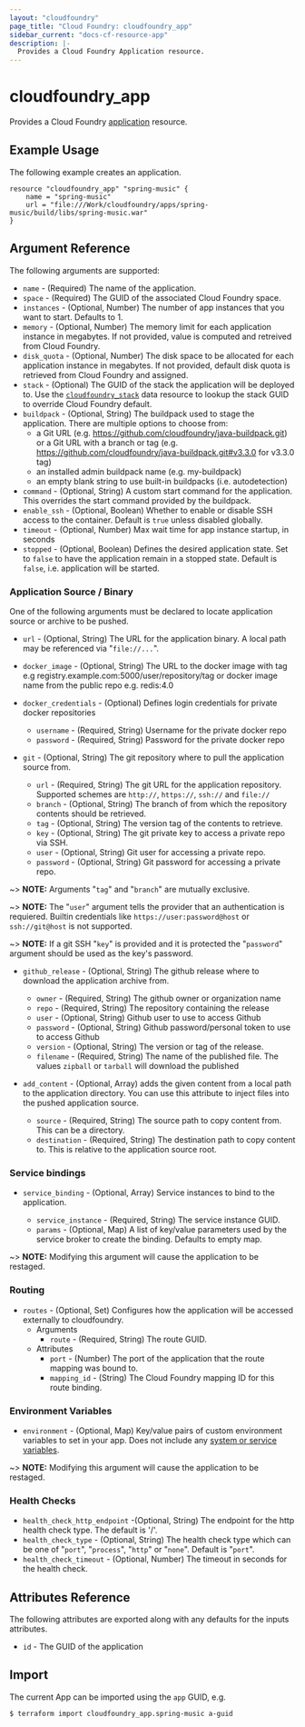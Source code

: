 ```yaml
---
layout: "cloudfoundry"
page_title: "Cloud Foundry: cloudfoundry_app"
sidebar_current: "docs-cf-resource-app"
description: |-
  Provides a Cloud Foundry Application resource.
---
```


# cloudfoundry\_app

Provides a Cloud Foundry [application](https://docs.cloudfoundry.org/devguide/deploy-apps/deploy-app.html) resource.

## Example Usage

The following example creates an application.

```
resource "cloudfoundry_app" "spring-music" {
    name = "spring-music"
    url = "file:///Work/cloudfoundry/apps/spring-music/build/libs/spring-music.war"
}
```

## Argument Reference

The following arguments are supported:

* `name` - (Required) The name of the application.
* `space` - (Required) The GUID of the associated Cloud Foundry space.
* `instances` - (Optional, Number) The number of app instances that you want to start. Defaults to 1.
* `memory` - (Optional, Number) The memory limit for each application instance in megabytes. If not provided, value is computed and retreived from Cloud Foundry.
* `disk_quota` - (Optional, Number) The disk space to be allocated for each application instance in megabytes. If not provided, default disk quota is retrieved from Cloud Foundry and assigned.
* `stack` - (Optional) The GUID of the stack the application will be deployed to. Use the [`cloudfoundry_stack`](/docs/providers/cloudfoundry/d/stack.html) data resource to lookup the stack GUID to override Cloud Foundry default.
* `buildpack` - (Optional, String) The buildpack used to stage the application. There are multiple options to choose from:
   * a Git URL (e.g. https://github.com/cloudfoundry/java-buildpack.git) or a Git URL with a branch or tag (e.g. https://github.com/cloudfoundry/java-buildpack.git#v3.3.0 for v3.3.0 tag)
   * an installed admin buildpack name (e.g. my-buildpack)
   * an empty blank string to use built-in buildpacks (i.e. autodetection)
* `command` - (Optional, String) A custom start command for the application. This overrides the start command provided by the buildpack.
* `enable_ssh` - (Optional, Boolean) Whether to enable or disable SSH access to the container. Default is `true` unless disabled globally.
* `timeout` - (Optional, Number) Max wait time for app instance startup, in seconds
* `stopped` - (Optional, Boolean) Defines the desired application state. Set to `false` to have the application remain in a stopped state. Default is `false`, i.e. application will be started.

### Application Source / Binary

One of the following arguments must be declared to locate application source or archive to be pushed.

* `url` - (Optional, String) The URL for the application binary. A local path may be referenced via "`file://...`".

* `docker_image` - (Optional, String) The URL to the docker image with tag e.g registry.example.com:5000/user/repository/tag or docker image name from the public repo e.g. redis:4.0
* `docker_credentials` - (Optional) Defines login credentials for private docker repositories
  - `username` - (Required, String) Username for the private docker repo
  - `password` - (Required, String) Password for the private docker repo

* `git` - (Optional, String) The git repository where to pull the application source from.

  - `url` - (Required, String) The git URL for the application repository. Supported schemes are `http://`, `https://`, `ssh://` and `file://`
  - `branch` - (Optional, String) The branch of from which the repository contents should be retrieved.
  - `tag` - (Optional, String) The version tag of the contents to retrieve.
  - `key` - (Optional, String) The git private key to access a private repo via SSH.
  - `user` - (Optional, String) Git user for accessing a private repo.
  - `password` - (Optional, String) Git password for accessing a private repo.

~> **NOTE:** Arguments "`tag`" and "`branch`" are mutually exclusive.

~> **NOTE:** The "`user`" argument tells the provider that an authentication is requiered. Builtin
   credentials like `https://user:password@host` or `ssh://git@host` is not supported.

~> **NOTE:** If a git SSH "`key`" is provided and it is protected the "`password`" argument should be used as the key's password.

* `github_release` - (Optional, String) The github release where to download the application archive from.

  - `owner` - (Required, String) The github owner or organization name
  - `repo` - (Required, String) The repository containing the release
  - `user` - (Optional, String) Github user to use to access Github
  - `password` - (Optional, String) Github password/personal token to use to access Github
  - `version` - (Optional, String) The version or tag of the release.
  - `filename` - (Required, String) The name of the published file. The values `zipball` or `tarball` will download the published

* `add_content` - (Optional, Array) adds the given content from a local path to the application directory. You can use this attribute to inject files into the pushed application source.

  - `source` - (Required, String) The source path to copy content from. This can be a directory.
  - `destination` - (Required, String) The destination path to copy content to. This is relative to the application source root.

### Service bindings

* `service_binding` - (Optional, Array) Service instances to bind to the application.

  - `service_instance` - (Required, String) The service instance GUID.
  - `params` - (Optional, Map) A list of key/value parameters used by the service broker to create the binding. Defaults to empty map.

~> **NOTE:** Modifying this argument will cause the application to be restaged.

### Routing

* `routes` - (Optional, Set) Configures how the application will be accessed externally to cloudfoundry.
  - Arguments
    - `route` - (Required, String) The route GUID.
  - Attributes
    - `port` - (Number) The port of the application that the route mapping was bound to.
    - `mapping_id` - (String) The Cloud Foundry mapping ID for this route binding.

### Environment Variables

* `environment` - (Optional, Map) Key/value pairs of custom environment variables to set in your app. Does not include any [system or service variables](http://docs.cloudfoundry.org/devguide/deploy-apps/environment-variable.html#app-system-env).

~> **NOTE:** Modifying this argument will cause the application to be restaged.

### Health Checks

* `health_check_http_endpoint` -(Optional, String) The endpoint for the http health check type. The default is '/'.
* `health_check_type` - (Optional, String) The health check type which can be one of "`port`", "`process`", "`http`" or "`none`". Default is "`port`".
* `health_check_timeout` - (Optional, Number) The timeout in seconds for the health check.

## Attributes Reference

The following attributes are exported along with any defaults for the inputs attributes.

* `id` - The GUID of the application

## Import

The current App can be imported using the `app` GUID, e.g.

```
$ terraform import cloudfoundry_app.spring-music a-guid
```
